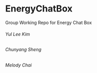 # EnergyChatBox
Group Working Repo for Energy Chat Box

###### Yul Lee Kim  
###### Chunyang Sheng 
###### Melody Chai